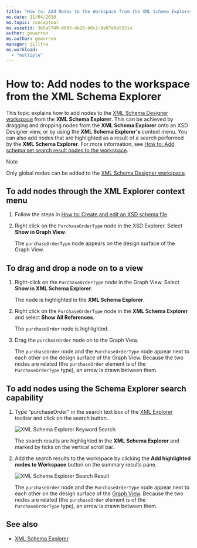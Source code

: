 ```yaml
---
title: "How to: Add Nodes to the Workspace from the XML Schema Explorer"
ms.date: 11/04/2016
ms.topic: conceptual
ms.assetid: 3b5a5749-9693-4b29-b0c2-8e07e0e55514
author: gewarren
ms.author: gewarren
manager: jillfra
ms.workload:
  - "multiple"
---
```

# How to: Add nodes to the workspace from the XML Schema Explorer

This topic explains how to add nodes to the [XML Schema Designer workspace](../xml-tools/xml-schema-designer-workspace.md) from the **XML Schema Explorer**. This can be achieved by dragging and dropping nodes from the **XML Schema Explorer** onto an XSD Designer view, or by using the **XML Schema Explorer's** context menu. You can also add nodes that are highlighted as a result of a search performed by the **XML Schema Explorer**. For more information, see [How to: Add schema set search result nodes to the workspace](../xml-tools/how-to-add-schema-set-search-result-nodes-to-the-workspace.md).

> [!NOTE]
> Only global nodes can be added to the [XML Schema Designer workspace](../xml-tools/xml-schema-designer-workspace.md).

## To add nodes through the XML Explorer context menu

1.  Follow the steps in [How to: Create and edit an XSD schema file](../xml-tools/how-to-create-and-edit-an-xsd-schema-file.md).

2.  Right click on the `PurchaseOrderType` node in the XSD Explorer. Select **Show in Graph View**.

     The `purchaseOrderType` node appears on the design surface of the Graph View.

## To drag and drop a node on to a view

1.  Right-click on the `PurchaseOrderType` node in the Graph View. Select **Show in XML Schema Explorer**.

     The node is highlighted in the **XML Schema Explorer**.

2.  Right click on the `PurchaseOrderType` node in the **XML Schema Explorer** and select **Show All References**.

     The `purchaseOrder` node is highlighted.

3.  Drag the `purchaseOrder` node on to the Graph View.

     The `purchaseOrder` node and the `PurchaseOrderType` node appear next to each other on the design surface of the Graph View. Because the two nodes are related (the `purchaseOrder` element is of the `PurchaseOrderType` type), an arrow is drawn between them.

## To add nodes using the Schema Explorer search capability

1.  Type "purchaseOrder" in the search text box of the [XML Explorer](../xml-tools/xml-schema-explorer.md) toolbar and click on the search button.

     ![XML Schema Explorer Keyword Search](../xml-tools/media/schemaexplorersearch.gif)

     The search results are highlighted in the **XML Schema Explorer** and marked by ticks on the vertical scroll bar.

2.  Add the search results to the workspace by clicking the **Add highlighted nodes to Workspace** button on the summary results pane.

     ![XML Schema Explorer Search Result](../xml-tools/media/schemaexplorersearchresult.gif)

     The `purchaseOrder` node and the `PurchaseOrderType` node appear next to each other on the design surface of the [Graph View](../xml-tools/graph-view.md). Because the two nodes are related (the `purchaseOrder` element is of the `PurchaseOrderType` type), an arrow is drawn between them.

## See also

- [XML Schema Explorer](../xml-tools/xml-schema-explorer.md)